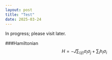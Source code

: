 ```yaml
---
layout: post
title: "Test"
date: 2025-03-24
---
```


In progress; please visit later.

###Hamiltonian
$$ H  = -J \sum_{\langle ij\rangle} \sigma_i\sigma_j + \sum_i h_i \sigma_i$$

